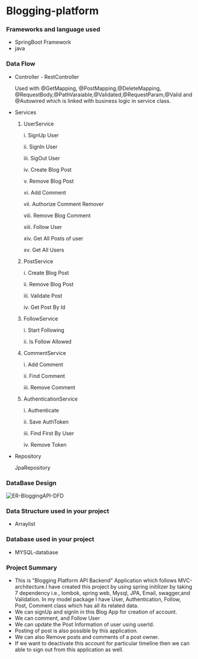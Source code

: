 # Blogging-platform
### Frameworks and language used 
* SpringBoot Framework 
* java 

### Data Flow
* Controller - RestController
 
  Used with @GetMapping, @PostMapping,@DeleteMapping, @RequestBody,@PathVaraiable,@Validated,@RequestParam,@Valid and @Autowired which is linked with business logic in service class.

* Services

  1. UserService

     i. SignUp User

     ii. SignIn User

     iii. SigOut User

     iv. Create Blog Post

     v. Remove Blog Post

     vi. Add Comment

     vii. Authorize Comment Remover

     viii. Remove Blog Comment

     xiii. Follow User

     xiv. Get All Posts of user

     xv. Get All Users


  2. PostService

     i. Create Blog Post

     ii. Remove Blog Post

     iii. Validate Post

     iv. Get Post By Id


  4. FollowService

     i. Start Following

     ii. Is Follow Allowed

  5. CommentService

     i. Add Comment

     ii. Find Comment

     iii. Remove Comment

  6. AuthenticationService

     i. Authenticate

     ii. Save AuthToken

     iii. Find First By User

     iv. Remove Token

     
* Repository

  JpaRepository

### DataBase Design
![ER-BloggingAPI-DFD](ER-BloggingAPI-DFD.png)

### Data Structure used in your project

* Arraylist

### Database used in your project
 
* MYSQL-database

### Project Summary

* This is "Blogging Platform API Backend" Application which follows MVC-architecture.I have created this project by using spring initilizer by taking 7 dependency i.e., lombok, spring web, Mysql, JPA, Email, swagger,and Validation. In my model package I have User, Authentication, Follow, Post, Comment class which has all its related data.
* We can signUp and signIn in this Blog App for creation of account.
* We can comment, and Follow User
* We can update the Post Information of user using userId.
* Posting of post is also possible by this application.
* We can also Remove posts and comments of a post owner.
* If we want to deactivate this account for particular timeline then we can able to sign out from this application as well.
